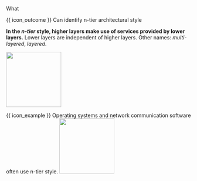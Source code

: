 <span id="title">What</span>

<span id="prereqs"></span>

<span id="outcomes">{{ icon_outcome }} Can identify n-tier architectural style</span>

<div id="body">

**In the _n-tier_ style, higher layers make use of services provided by lower layers.** Lower layers are independent of higher layers. Other names: _multi-layered_, _layered_.

<img src="{{baseUrl}}/architecture/architecturalStyles/nTier/what/images/nTier.png" height="150" />

<tip-box> 

{{ icon_example }} Operating systems and network communication software often use n-tier style.
<img src="{{baseUrl}}/architecture/architecturalStyles/nTier/what/images/nTierExamples.png" height="150" />

</tip-box>

<p/>

</div>

<div id="extras">
</div>